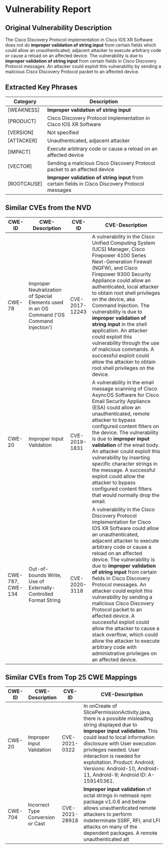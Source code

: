 # Vulnerability Report

## Original Vulnerability Description
The Cisco Discovery Protocol implementation in Cisco IOS XR Software does not do **improper validation of string input** from certain fields which could allow an unauthenticated, adjacent attacker to execute arbitrary code or cause a reload on an affected device. The vulnerability is due to **improper validation of string input** from certain fields in Cisco Discovery Protocol messages. An attacker could exploit this vulnerability by sending a malicious Cisco Discovery Protocol packet to an affected device.

## Extracted Key Phrases
| Category | Description |
|----------|-------------|
| [WEAKNESS] | **Improper validation of string input** |
| [PRODUCT] | Cisco Discovery Protocol implementation in Cisco IOS XR Software |
| [VERSION] | Not specified |
| [ATTACKER] | Unauthenticated, adjacent attacker |
| [IMPACT] | Execute arbitrary code or cause a reload on an affected device |
| [VECTOR] | Sending a malicious Cisco Discovery Protocol packet to an affected device |
| [ROOTCAUSE] | **Improper validation of string input** from certain fields in Cisco Discovery Protocol messages |

## Similar CVEs from the NVD
| CWE-ID | CWE-Description | CVE-ID | CVE-Description |
|--------|-----------------|--------|-----------------|
| CWE-78 | Improper Neutralization of Special Elements used in an OS Command ('OS Command Injection') | CVE-2017-12243 | A vulnerability in the Cisco Unified Computing System (UCS) Manager, Cisco Firepower 4100 Series Next-Generation Firewall (NGFW), and Cisco Firepower 9300 Security Appliance could allow an authenticated, local attacker to obtain root shell privileges on the device, aka Command Injection. The vulnerability is due to **improper validation of string input** in the shell application. An attacker could exploit this vulnerability through the use of malicious commands. A successful exploit could allow the attacker to obtain root shell privileges on the device. |
| CWE-20 | Improper Input Validation | CVE-2019-1831 | A vulnerability in the email message scanning of Cisco AsyncOS Software for Cisco Email Security Appliance (ESA) could allow an unauthenticated, remote attacker to bypass configured content filters on the device. The vulnerability is due to **improper input validation** of the email body. An attacker could exploit this vulnerability by inserting specific character strings in the message. A successful exploit could allow the attacker to bypass configured content filters that would normally drop the email. |
| CWE-787, CWE-134 | Out-of-bounds Write, Use of Externally-Controlled Format String | CVE-2020-3118 | A vulnerability in the Cisco Discovery Protocol implementation for Cisco IOS XR Software could allow an unauthenticated, adjacent attacker to execute arbitrary code or cause a reload on an affected device. The vulnerability is due to **improper validation of string input** from certain fields in Cisco Discovery Protocol messages. An attacker could exploit this vulnerability by sending a malicious Cisco Discovery Protocol packet to an affected device. A successful exploit could allow the attacker to cause a stack overflow, which could allow the attacker to execute arbitrary code with administrative privileges on an affected device. |

## Similar CVEs from Top 25 CWE Mappings
| CWE-ID | CWE-Description | CVE-ID | CVE-Description |
|--------|-----------------|--------|-----------------|
| CWE-20 | Improper Input Validation | CVE-2021-0322 | In onCreate of SlicePermissionActivity.java, there is a possible misleading string displayed due to **improper input validation**. This could lead to local information disclosure with User execution privileges needed. User interaction is needed for exploitation. Product: Android; Versions: Android-10, Android-11, Android-9; Android ID: A-159145361. |
| CWE-704 | Incorrect Type Conversion or Cast | CVE-2021-28918 | **Improper input validation** of octal strings in netmask npm package v1.0.6 and below allows unauthenticated remote attackers to perform indeterminate SSRF, RFI, and LFI attacks on many of the dependent packages. A remote unauthenticated att